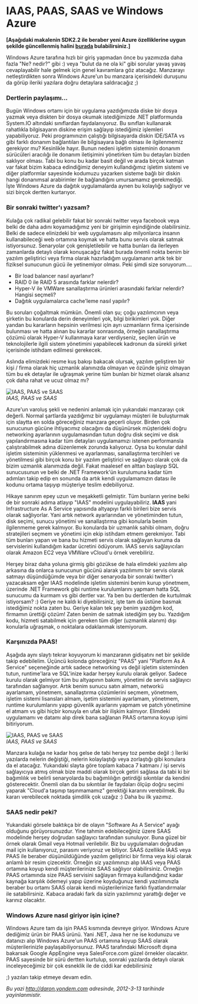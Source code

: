 # IAAS, PAAS, SAAS ve Windows Azure 

**[Aşağıdaki makalenin SDK2.2 ile beraber yeni Azure özelliklerine uygun
şekilde güncellenmiş halini
[burada](http://daron.yondem.com/tr/post/IAAS_PAAS_SAAS_ve_Windows_Azure_SDK2_2)
bulabilirsiniz.]**

Windows Azure tarafına hızlı bir giriş yapmadan önce bu yazımızda daha
fazla "Ne? nedir?" gibi :) veya "bulut da ne ola ki" gibi sorular yavaş
yavaş cevaplayabilir hale gelmek için genel kavramlara göz atacağız.
Manzarayı netleştirdikten sonra Windows Azure'un bu manzara içerisindeki
duruşunu da görüp ileriki yazılara doğru detaylara saldıracağız ;)

### Dertlerin paylaşımı...  

Bugün Windows ortamı için bir uygulama yazdığımızda diske bir dosya
yazmak veya diskten bir dosya okumak istediğimizde .NET platformunda
System.IO altındaki sınıflardan faydalanıyoruz. Bu sınıfları kullanarak
rahatlıkla bilgisayarın diskine erişim sağlayıp istediğimiz işlemleri
yapabiliyoruz. Peki programınızın çalıştığı bilgisayarda diskin IDE/SATA
vs gibi farklı donanım bağlantıları ile bilgisayara bağlı olması ile
ilgilenmemiz gerekiyor mu? Kesinlikle hayır. Bunun nedeni işletim
sisteminin donanım sürücüleri aracılığı ile donanım iletişimini
yönetirken tüm bu detayları bizden saklıyor olması. Tabi bu konu bu
kadar basit değil ve arada birçok katman var fakat bizim kabaca
edindiğimiz deneyim kullandığımız işletim sistemi ve diğer platformlar
sayesinde kodumuzu yazarken sisteme bağlı bir diskin hangi donanımsal
arabirimler ile bağlandığını umursamamız gerekmediği. İşte Windows Azure
da dağıtık uygulamalarda aynen bu kolaylığı sağlıyor ve sizi birçok
dertten kurtarıyor.

### Bir sonraki twitter'ı yazsam?  

Kulağa çok radikal gelebilir fakat bir sonraki twitter veya facebook
veya belki de daha adını koyamadığımız yeni bir girişimin eşindiğinde
olabilirsiniz. Belki de sadece elinizdeki bir web uygulamasını alıp
milyonlarca insanın kullanabileceği web ortamına koymak ve hatta bunu
servis olarak satmak istiyorsunuz. Senaryolar çok genişletilebilir ve
hatta bunları da ilerleyen zamanlarda detaylı olarak konuşacağız fakat
burada önemli nokta benim bir yazılım geliştirici veya firma olarak
hazırladığım uygulamanın artık tek bir fiziksel sunucunun gücü ile
yetinemiyor olması. Peki şimdi size soruyorum....

-   Bir load balancer nasıl ayarlanır?
-   RAID 0 ile RAID 5 arasında farklar nelerdir?
-   Hyper-V ile VMWare sanallaştırma ürünleri arasındaki farklar
    nelerdir? Hangisi seçmeli?
-   Dağıtık uygulamalarca cache'leme nasıl yapılır?

Bu soruları çoğaltmak mümkün. Önemli olan şu; çoğu yazılımcının veya
şirketin bu konularda derin deneyimleri yok, bilgi birikimleri yok.
Diğer yandan bu kararların hepsinin verilmesi için ayrı uzmanların firma
içerisinde bulunması ve hatta alınan bu kararlar sonrasında, örneğin
sanallaştırma çözümü olarak Hyper-V kullanmaya karar verdiyseniz,
seçilen ürün ve teknolojilerle ilgili sistem yönetimini yapabilecek
kadronun da sürekli şirket içerisinde istihdam edilmesi gerekecek.

Aslında elimizdeki resme kuş bakışı bakacak olursak, yazılım geliştiren
bir kişi / firma olarak hiç uzmanlık alanınızda olmayan ve özünde işiniz
olmayan tüm bu ek detaylar ile uğraşmak yerine tüm bunları bir hizmet
olarak alsanız çok daha rahat ve ucuz olmaz mı?

![IAAS, PAAS ve
SAAS](media/IAAS_PAAS_SAAS_ve_Windows_Azure/azure1.jpg)\
*IAAS, PAAS ve SAAS*

Azure'un varoluş şekli ve nedenini anlamak için yukarıdaki manzarayı çok
değerli. Normal şartlarda yazdığımız bir uygulamayı müşteri ile
buluşturmak için slaytta en solda göreceğiniz manzara geçerli oluyor.
Birden çok sunucunun gücüne ihtiyacımız olacağını da düşünürsek
müşterideki doğru networking ayarlarının uygulamasından tutun doğru disk
seçimi ve disk yapılandırmasına kadar tüm detayları uygulamamızı istenen
performansla çalıştırabilmek adına düzenlemek zorunda kalıyoruz. Oysa bu
konular dahil işletim sisteminin yüklenmesi ve ayarlanması,
sanallaştırma tercihleri ve yönetilmesi gibi birçok konu bir yazılım
geliştirici ve sağlayıcı olarak çok da bizim uzmanlık alanımızda değil.
Fakat maalesef en alttan başlayıp SQL sunucusunun ve belki de .NET
Framework'ün kurulumuna kadar tüm adımları takip edip en sonunda da
artık kendi uygulamamızın datası ile kodunu ortama taşıyıp müşteriye
teslim edebiliyoruz.

Hikaye sanırım epey uzun ve meşakketli gelmiştir. Tüm bunların yerine
belki de bir sonraki adıma atlayıp "IAAS" modelini uygulayabiliriz.
**IAAS** yani Infrastructure As A Service yapısında altyapıyı farklı
birileri bize servis olarak sağlıyorlar. Yani artık network ayarlarından
ve yönetiminden tutun, disk seçimi, sunucu yönetimi ve sanallaştırma
gibi konularla benim ilgilenmeme gerek kalmıyor. Bu konularda bir
uzmanlık sahibi olmam, doğru stratejileri seçmem ve yönetimi için ekip
istihdam etmem gerekmiyor. Tabi tüm bunları yapan ve bana bu hizmeti
servis olarak sağlayan kuruma da servislerini kullandığım kadar ücretini
ödüyorum. IAAS servis sağlayıcıları olarak Amazon EC2 veya VMWare
vCloud'u örnek verebiliriz.

Herşey biraz daha yoluna girmiş gibi gözükse de hala elimdeki yazılımı
alıp arkasına da onlarca sunucunun gücünü alarak yazılımımı bir servis
olarak satmayı düşündüğümde veya bir diğer senaryoda bir sonraki
twitter'ı yazacaksam eğer IAAS modelinde işletim sistemini benim kurup
yönetmem, üzerinde .NET Framework gibi runtime kurulumlarını yapmam
hatta SQL sunucumu da kurmam vs gibi dertler var. Ya ben bu dertlerden
de kurtulmak istiyorsam? :) Geriye ne kaldı ki diyebilirsiniz, işte tam
da üstüne basmak istediğimiz nokta zaten bu. Geriye kalan tek şey benim
yazdığım kod, firmamın ürettiği çözüm! Zaten benim de satmak istediğim
şey bu. Yazdığım kodu, hizmeti satabilmek için gereken tüm diğer
(uzmanlık alanım) dışı konularla uğraşmak, o noktalara odaklanmak
istemiyorum.

### Karşınızda PAAS!  

Aşağıda aynı slaytı tekrar koyuyorum ki manzaranın gidişatını net bir
şekilde takip edebilelim. Üçüncü kolonda göreceğiniz "PAAS" yani
"Platform As A Service" seçeneğinde artık sadece networking vs değil
işletim sisteminden tutun, runtime'lara ve SQL'inize kadar herşey kurulu
olarak geliyor. Sadece kurulu olarak gelmiyor tüm bu altyapının bakımı,
yönetimi de servis sağlayıcı tarafından sağlanıyor. Artık benim sunucu
satın almam, networkü ayarlamam, yönetmem, sanallaştırma çözümlerini
seçmem, yönetmem, işletim sistemi lisansları almam, işetim sistemini
ayarlamam, yönetmem, runtime kurulumlarını yapıp güvenlik ayarlarını
yapmam ve patch yönetimine el atmam vs gibi hiçbir konuyla en ufak bir
ilişkim kalmıyor. Elimdeki uygulamamı ve datamı alıp direk bana sağlanan
PAAS ortamına koyup işimi bitiriyorum.

![IAAS, PAAS ve
SAAS](media/IAAS_PAAS_SAAS_ve_Windows_Azure/azure1.jpg)\
*IAAS, PAAS ve SAAS*

Manzara kulağa ne kadar hoş gelse de tabi herşey toz pembe değil :)
İleriki yazılarda nelerin değiştiği, nelerin kolaylaştığı veya
zorlaştığı gibi konulara da el atacağız. Yukarıdaki slayta göre toplam
kabaca 7 katmanı / işi servis sağlayıcıya atmış olmak bize maddi olarak
birçok getiri sağlasa da tabi ki bir bağımlılık ve belirli senaryolarda
bu bağımlılığın getirdiği sıkıntılar da kendini gösterecektir. Önemli
olan da bu sıkıntılar ile faydaları ölçüp doğru seçimi yaparak "Cloud'a
taşınıp taşınmamamız" gerektiği kararını verebilmek. Bu kararı
verebilecek noktada şimdilik çok uzağız :) Daha bu ilk yazımız.

### SAAS nedir peki?  

Yukarıdaki görsele baktıkça bir de olayın "Software As A Service" ayağı
olduğunu görüyorsunuzdur. Yine tahmin edebileceğiniz üzere SAAS
modelinde herşey doğrudan sağlayıcı tarafından sunuluyor. Buna güzel bir
örnek olarak Gmail veya Hotmail verilebilir. Biz bu uygulamaları
doğrudan mail için kullanıyoruz, parasını veriyoruz ve bitiyor. SAAS
özellikle IAAS veya PAAS ile beraber düşünüldüğünde yazılım geliştirici
bir firma veya kişi olarak anlamlı bir resim çizecektir. Örneğin siz
yazılımınızı alıp IAAS veya PAAS ortamına koyup kendi müşterilerinize
SAAS sağlıyor olabilirsiniz. Örneğin PAAS ortamında size PAAS servisini
sağlayan firmaya kullandığınız kadar kaynağa karşılık ödemeyi yapıp
üzerine koyduğunuz kendi yazılımınızla beraber bu ortamı SAAS olarak
kendi müşterilerinize farklı fiyatlandırmalar ile satabilirsiniz. Kabaca
aradaki fark da sizin yazılımınız yarattığı değer ve karınız olacaktır.

### Windows Azure nasıl giriyor işin içine?  

Windows Azure tam da işin PAAS kısmında devreye giriyor. Windows Azure
dediğimiz ürün bir PAAS ürünü. Yani .NET, Java her ne ise kodunuzu ve
datanızı alıp Windows Azure'un PAAS ortamına koyup SAAS olarak
müşterilerinizle paylaşabiliyorsunuz. PAAS tarafındaki Microsoft dışına
bakarsak Google AppEngine veya SalesForce.com güzel örnekler olacaktır.
PAAS sayesinde bir sürü dertten kurtulup, sonraki yazılarda detaylı
olarak inceleyeceğimiz bir çok esneklik ile de ciddi kar edebilirsiniz

;) yazıları takip etmeye devam edin. 

*Bu yazi http://daron.yondem.com adresinde, 2012-3-13 tarihinde yayinlanmistir.*